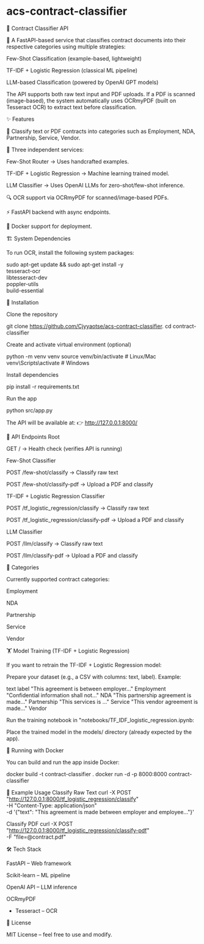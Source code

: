 # acs-contract-classifier
📑 Contract Classifier API

🚀 A FastAPI-based service that classifies contract documents into their respective categories using multiple strategies:

Few-Shot Classification (example-based, lightweight)

TF-IDF + Logistic Regression (classical ML pipeline)

LLM-based Classification (powered by OpenAI GPT models)

The API supports both raw text input and PDF uploads.
If a PDF is scanned (image-based), the system automatically uses OCRmyPDF (built on Tesseract OCR) to extract text before classification.

✨ Features

📄 Classify text or PDF contracts into categories such as Employment, NDA, Partnership, Service, Vendor.

🤖 Three independent services:

Few-Shot Router → Uses handcrafted examples.

TF-IDF + Logistic Regression → Machine learning trained model.

LLM Classifier → Uses OpenAI LLMs for zero-shot/few-shot inference.

🔍 OCR support via OCRmyPDF for scanned/image-based PDFs.

⚡ FastAPI backend with async endpoints.

🐳 Docker support for deployment.

🏗️ System Dependencies

To run OCR, install the following system packages:

sudo apt-get update && sudo apt-get install -y \
    tesseract-ocr \
    libtesseract-dev \
    poppler-utils \
    build-essential

🚀 Installation

Clone the repository

git clone https://github.com/Cjyyaotse/acs-contract-classifier.
cd contract-classifier


Create and activate virtual environment (optional)

python -m venv venv
source venv/bin/activate   # Linux/Mac
venv\Scripts\activate      # Windows


Install dependencies

pip install -r requirements.txt


Run the app

python src/app.py


The API will be available at:
👉 http://127.0.0.1:8000/

📡 API Endpoints
Root

GET / → Health check (verifies API is running)

Few-Shot Classifier

POST /few-shot/classify → Classify raw text

POST /few-shot/classify-pdf → Upload a PDF and classify

TF-IDF + Logistic Regression Classifier

POST /tf_logistic_regression/classify → Classify raw text

POST /tf_logistic_regression/classify-pdf → Upload a PDF and classify

LLM Classifier

POST /llm/classify → Classify raw text

POST /llm/classify-pdf → Upload a PDF and classify

🧠 Categories

Currently supported contract categories:

Employment

NDA

Partnership

Service

Vendor

🏋️ Model Training (TF-IDF + Logistic Regression)

If you want to retrain the TF-IDF + Logistic Regression model:

Prepare your dataset (e.g., a CSV with columns: text, label). Example:

text	label
"This agreement is between employer..."	Employment
"Confidential information shall not..."	NDA
"This partnership agreement is made..."	Partnership
"This services is ..."                  Service
"This vendor agreement is made..."      Vendor

Run the training notebook in "notebooks/TF_IDF_logistic_regression.ipynb:

Place the trained model in the models/ directory (already expected by the app).

🐳 Running with Docker

You can build and run the app inside Docker:

docker build -t contract-classifier .
docker run -d -p 8000:8000 contract-classifier

📖 Example Usage
Classify Raw Text
curl -X POST "http://127.0.0.1:8000/tf_logistic_regression/classify" \
     -H "Content-Type: application/json" \
     -d '{"text": "This agreement is made between employer and employee..."}'

Classify PDF
curl -X POST "http://127.0.0.1:8000/tf_logistic_regression/classify-pdf" \
     -F "file=@contract.pdf"

🛠️ Tech Stack

FastAPI
 – Web framework

Scikit-learn
 – ML pipeline

OpenAI API
 – LLM inference

OCRmyPDF
 + Tesseract
 – OCR

📜 License

MIT License – feel free to use and modify.
